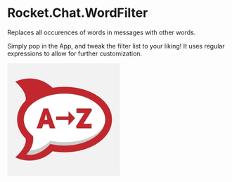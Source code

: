# Rocket.Chat.WordFilter
Replaces all occurences of words in messages with other words.

Simply pop in the App, and tweak the filter list to your liking! It uses regular expressions to allow for further customization.

![Logo](/icon.jpg)